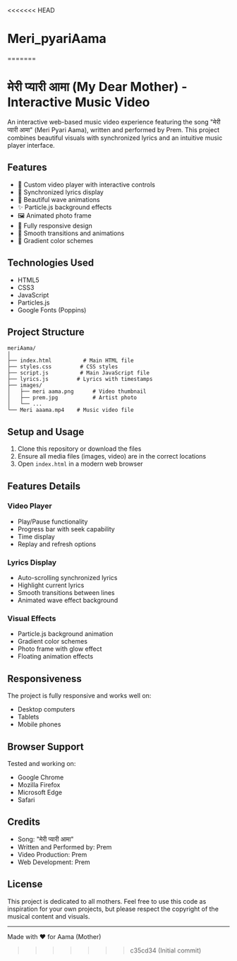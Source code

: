 <<<<<<< HEAD
# Meri_pyariAama
=======
# मेरी प्यारी आमा (My Dear Mother) - Interactive Music Video

An interactive web-based music video experience featuring the song "मेरी प्यारी आमा" (Meri Pyari Aama), written and performed by Prem. This project combines beautiful visuals with synchronized lyrics and an intuitive music player interface.

## Features

- 🎥 Custom video player with interactive controls
- 📝 Synchronized lyrics display
- 🌊 Beautiful wave animations
- ✨ Particle.js background effects
- 🖼️ Animated photo frame
- 📱 Fully responsive design
- 💫 Smooth transitions and animations
- 🎨 Gradient color schemes

## Technologies Used

- HTML5
- CSS3
- JavaScript
- Particles.js
- Google Fonts (Poppins)

## Project Structure

```
meriAama/
│
├── index.html          # Main HTML file
├── styles.css         # CSS styles
├── script.js          # Main JavaScript file
├── lyrics.js         # Lyrics with timestamps
├── images/
│   ├── meri aama.png      # Video thumbnail
│   ├── prem.jpg           # Artist photo
│   └── ...
└── Meri aaama.mp4    # Music video file
```

## Setup and Usage

1. Clone this repository or download the files
2. Ensure all media files (images, video) are in the correct locations
3. Open `index.html` in a modern web browser

## Features Details

### Video Player
- Play/Pause functionality
- Progress bar with seek capability
- Time display
- Replay and refresh options

### Lyrics Display
- Auto-scrolling synchronized lyrics
- Highlight current lyrics
- Smooth transitions between lines
- Animated wave effect background

### Visual Effects
- Particle.js background animation
- Gradient color schemes
- Photo frame with glow effect
- Floating animation effects

## Responsiveness

The project is fully responsive and works well on:
- Desktop computers
- Tablets
- Mobile phones

## Browser Support

Tested and working on:
- Google Chrome
- Mozilla Firefox
- Microsoft Edge
- Safari

## Credits

- Song: "मेरी प्यारी आमा"
- Written and Performed by: Prem
- Video Production: Prem
- Web Development: Prem

## License

This project is dedicated to all mothers. Feel free to use this code as inspiration for your own projects, but please respect the copyright of the musical content and visuals.

---

Made with ❤️ for Aama (Mother)
>>>>>>> c35cd34 (Initial commit)
